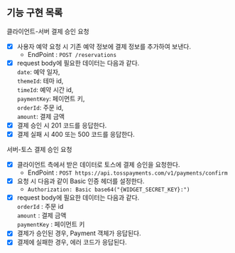 ## 기능 구현 목록

클라이언트-서버 결제 승인 요청  
- [x] 사용자 예약 요청 시 기존 예약 정보에 결제 정보를 추가하여 보낸다.
  - EndPoint : `POST /reservations`  
- [x] request body에 필요한 데이터는 다음과 같다.  
    `date`: 예약 일자,  
    `themeId`: 테마 id,  
    `timeId`: 예약 시간 id,  
    `paymentKey`: 페이먼트 키,  
    `orderId`: 주문 id,  
    `amount`: 결제 금액
- [x] 결제 승인 시 201 코드를 응답한다. 
- [x] 결제 실패 시 400 또는 500 코드를 응답한다.

서버-토스 결제 승인 요청
- [x] 클라이언트 측에서 받은 데이터로 토스에 결제 승인을 요청한다.
  - EndPoint : `POST https://api.tosspayments.com/v1/payments/confirm` 
- [x] 요청 시 다음과 같이 Basic 인증 헤더를 설정한다.
  - `Authorization: Basic base64("{WIDGET_SECRET_KEY}:")`
- [x] request body에 필요한 데이터는 다음과 같다.  
    `orderId` : 주문 id  
    `amount` : 결제 금액  
    `paymentKey` : 페이먼트 키  
- [x] 결제가 승인된 경우, Payment 객체가 응답된다.
- [x] 결제에 실패한 경우, 에러 코드가 응답된다.
